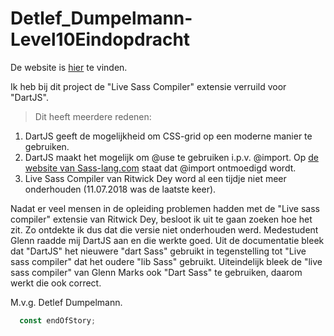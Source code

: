 # Detlef_Dumpelmann-Level10Eindopdracht

De website is [hier](https://jovial-yalow-b5c2dc.netlify.app/) te vinden.

Ik heb bij dit project de "Live Sass Compiler" extensie verruild voor "DartJS".

>Dit heeft meerdere redenen: 

1. DartJS geeft de mogelijkheid om CSS-grid op een moderne manier te gebruiken.
2. DartJS maakt het mogelijk om @use te gebruiken i.p.v. @import. Op [de website van Sass-lang.com](https://sass-lang.com/documentation/at-rules/import#importing-css) staat dat @import ontmoedigd wordt.
3. Live Sass Compiler van Ritwick Dey word al een tijdje niet meer onderhouden (11.07.2018 was de laatste keer).

Nadat er veel mensen in de opleiding problemen hadden met de "Live sass compiler" extensie van Ritwick Dey, besloot ik uit te gaan zoeken hoe het zit.
Zo ontdekte ik dus dat die versie niet onderhouden werd. Medestudent Glenn raadde mij DartJS aan en die werkte goed.
Uit de documentatie bleek dat "DartJS" het nieuwere "dart Sass" gebruikt in tegenstelling tot "Live sass compiler" dat het oudere "lib Sass" gebruikt.
Uiteindelijk bleek de "live sass compiler" van Glenn Marks ook "Dart Sass" te gebruiken, daarom werkt die ook correct.

M.v.g. Detlef Dumpelmann.

```javascript
  const endOfStory;
```
